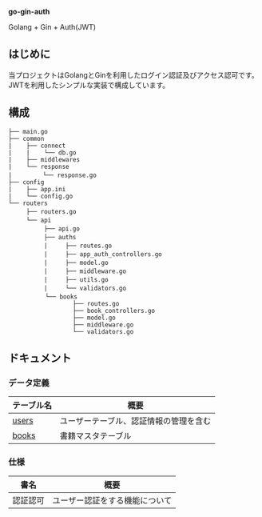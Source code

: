 **go-gin-auth**

Golang + Gin + Auth(JWT)

## はじめに
当プロジェクトはGolangとGinを利用したログイン認証及びアクセス認可です。JWTを利用したシンプルな実装で構成しています。

## 構成
```
├── main.go
├── common
|    ├── connect
|    |    └── db.go
|    ├── middlewares
|    └── response
|　　　　  └── response.go
├── config
|    ├── app.ini
|    └── config.go
└── routers
　　　├── routers.go
　　　└── api
　　　　　　├── api.go
　　　　　　├── auths
　　　　　　|　　　├── routes.go
　　　　　　|　　　├── app_auth_controllers.go 
　　　　　　|　　　├── model.go
　　　　　　|　　　├── middleware.go
　　　　　　|　　　├── utils.go
　　　　　　|　　　└── validators.go
　　　　　  └── books
                  ├── routes.go
                  ├── book_controllers.go 
                  ├── model.go
                  ├── middleware.go
                  └── validators.go
```

## ドキュメント

### データ定義
| テーブル名 | 概要 |
|-----------|------------|
| [users](https://github.com/chalmeal/go-gin-auth/blob/master/.doc/data/users.md) | ユーザーテーブル、認証情報の管理を含む|
| [books](https://github.com/chalmeal/go-gin-auth/blob/master/.doc/data/books.md) | 書籍マスタテーブル |

### 仕様
| 書名 | 概要 |
|-----------|------------|
| 認証認可 | ユーザー認証をする機能について |
